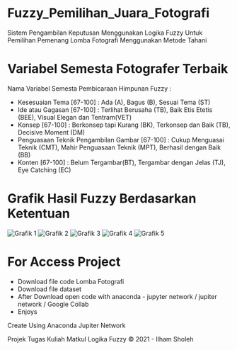 # Fuzzy_Pemilihan_Juara_Fotografi
Sistem Pengambilan Keputusan Menggunakan Logika Fuzzy Untuk Pemilihan Pemenang Lomba Fotografi Menggunakan Metode Tahani
# Variabel Semesta Fotografer Terbaik

Nama Variabel	Semesta Pembicaraan	Himpunan Fuzzy : 
- Kesesuaian Tema	[67-100] : 
    Ada (A), Bagus (B), Sesuai Tema (ST)
- Ide atau Gagasan 	[67-100] :
    Terlihat Berusaha (TB), Baik Etis Etetis (BEE), Visual Elegan dan Tentram(VET)
- Konsep	[67-100] :
    Berkonsep tapi Kurang (BK), Terkonsep dan Baik (TB), Decisive Moment (DM)
- Penguasaan Teknik Pengambilan Gambar	[67-100] :
    Cukup Menguasai Teknik (CMT), Mahir Penguasaan Teknik (MPT), Berhasil dengan Baik (BB)
- Konten	[67-100] :
    Belum Tergambar(BT), Tergambar dengan Jelas (TJ), Eye Catching (EC)

# Grafik Hasil Fuzzy Berdasarkan Ketentuan
![Grafik 1](https://github.com/SholehUyee/Fuzzy_Pemilihan_Juara_Fotografi/assets/120776794/97edfc0e-37f9-4bb4-b1c8-f2d24754de46)
![Grafik 2](https://github.com/SholehUyee/Fuzzy_Pemilihan_Juara_Fotografi/assets/120776794/4f44a6d7-c7ea-4a32-9876-43ad9d9f447c)
![Grafik 3](https://github.com/SholehUyee/Fuzzy_Pemilihan_Juara_Fotografi/assets/120776794/34197fc8-7623-4533-ba77-62c9a6cb0bc2)
![Grafik 4](https://github.com/SholehUyee/Fuzzy_Pemilihan_Juara_Fotografi/assets/120776794/79de3548-1a19-4110-a9a4-1e7286366c0a)
![Grafik 5](https://github.com/SholehUyee/Fuzzy_Pemilihan_Juara_Fotografi/assets/120776794/291540b8-2e2b-46df-b3bc-98bd25453394)

# For Access Project
- Download file code Lomba Fotografi
- Download file dataset
- After Download open code with anaconda - jupyter network / jupiter network  / Google Collab
- Enjoys

Create Using Anaconda Jupiter Network 

Projek Tugas Kuliah Matkul Logika Fuzzy 
© 2021 - Ilham Sholeh
